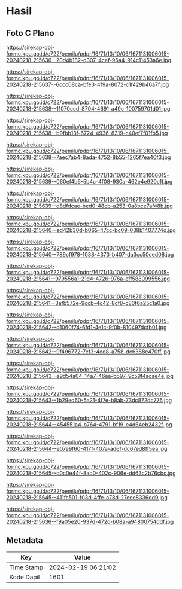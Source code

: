 # Hasil

## Foto C Plano

https://sirekap-obj-formc.kpu.go.id/c722/pemilu/pdpr/16/71/13/10/06/1671131006015-20240218-215636--20d4b182-d307-4cef-96a4-914c11453a6e.jpg

https://sirekap-obj-formc.kpu.go.id/c722/pemilu/pdpr/16/71/13/10/06/1671131006015-20240218-215637--6ccc08ca-bfe3-4f9a-8072-c1f429b46a7f.jpg

https://sirekap-obj-formc.kpu.go.id/c722/pemilu/pdpr/16/71/13/10/06/1671131006015-20240218-215638--11070ccd-8704-4691-a49c-100759701d01.jpg

https://sirekap-obj-formc.kpu.go.id/c722/pemilu/pdpr/16/71/13/10/06/1671131006015-20240218-215638--b9fbb13f-6724-4936-8319-c40ef7f01fb5.jpg

https://sirekap-obj-formc.kpu.go.id/c722/pemilu/pdpr/16/71/13/10/06/1671131006015-20240218-215638--7aec7ab4-8ada-4752-8b55-1265f7ea40f3.jpg

https://sirekap-obj-formc.kpu.go.id/c722/pemilu/pdpr/16/71/13/10/06/1671131006015-20240218-215639--060ef4b6-5b4c-4f08-930a-462e4e920c1f.jpg

https://sirekap-obj-formc.kpu.go.id/c722/pemilu/pdpr/16/71/13/10/06/1671131006015-20240218-215639--d8dfdcae-bed0-48cb-a253-0a8bce7af48b.jpg

https://sirekap-obj-formc.kpu.go.id/c722/pemilu/pdpr/16/71/13/10/06/1671131006015-20240218-215640--ed42b30d-b065-47cc-bc09-038b1407774d.jpg

https://sirekap-obj-formc.kpu.go.id/c722/pemilu/pdpr/16/71/13/10/06/1671131006015-20240218-215640--789cf978-1038-4373-b407-da3cc50ced08.jpg

https://sirekap-obj-formc.kpu.go.id/c722/pemilu/pdpr/16/71/13/10/06/1671131006015-20240218-215641--979556a1-21d4-4726-976a-eff588099556.jpg

https://sirekap-obj-formc.kpu.go.id/c722/pemilu/pdpr/16/71/13/10/06/1671131006015-20240218-215641--3afb572e-9ccb-4c42-8cf8-c80f6a25c1a0.jpg

https://sirekap-obj-formc.kpu.go.id/c722/pemilu/pdpr/16/71/13/10/06/1671131006015-20240218-215642--d1060f74-6fd1-4e1c-9f0b-810497dcfb01.jpg

https://sirekap-obj-formc.kpu.go.id/c722/pemilu/pdpr/16/71/13/10/06/1671131006015-20240218-215642--9f496772-7ef3-4ed8-a758-dc6388c470ff.jpg

https://sirekap-obj-formc.kpu.go.id/c722/pemilu/pdpr/16/71/13/10/06/1671131006015-20240218-215643--e9d54a04-14a7-46aa-b597-9c59f4acae4e.jpg

https://sirekap-obj-formc.kpu.go.id/c722/pemilu/pdpr/16/71/13/10/06/1671131006015-20240218-215643--1b29ed60-5a21-4f7e-b8ab-73dc872dc776.jpg

https://sirekap-obj-formc.kpu.go.id/c722/pemilu/pdpr/16/71/13/10/06/1671131006015-20240218-215644--454551a4-b764-4791-bf19-e4d64eb2432f.jpg

https://sirekap-obj-formc.kpu.go.id/c722/pemilu/pdpr/16/71/13/10/06/1671131006015-20240218-215644--e07e9f60-417f-407a-ad6f-dc67ed8ff5ea.jpg

https://sirekap-obj-formc.kpu.go.id/c722/pemilu/pdpr/16/71/13/10/06/1671131006015-20240218-215645--d0c0e44f-8ab0-402c-906e-dd63c2b76cbc.jpg

https://sirekap-obj-formc.kpu.go.id/c722/pemilu/pdpr/16/71/13/10/06/1671131006015-20240218-215645--411fc501-f03d-4ffe-a78d-27eee8336dd9.jpg

https://sirekap-obj-formc.kpu.go.id/c722/pemilu/pdpr/16/71/13/10/06/1671131006015-20240218-215636--f9a05e20-937d-472c-b08a-a94800754ddf.jpg


## Metadata

| Key        | Value               |
| ---------- | ------------------- |
| Time Stamp | 2024-02-19 06:21:02 |
| Kode Dapil | 1601                |




